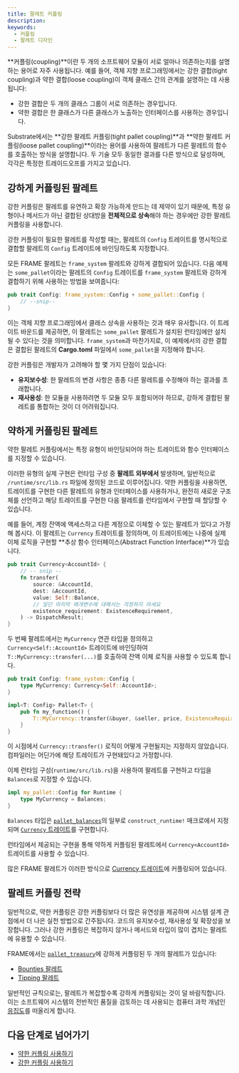 ```yaml
---
title: 팔레트 커플링
description:
keywords:
  - 커플링
  - 팔레트 디자인
---
```


**커플링(coupling)**이란 두 개의 소프트웨어 모듈이 서로 얼마나 의존하는지를 설명하는 용어로 자주 사용됩니다.
예를 들어, 객체 지향 프로그래밍에서는 강한 결합(tight coupling)과 약한 결합(loose coupling)이 객체 클래스 간의 관계를 설명하는 데 사용됩니다:

- 강한 결합은 두 개의 클래스 그룹이 서로 의존하는 경우입니다.
- 약한 결합은 한 클래스가 다른 클래스가 노출하는 인터페이스를 사용하는 경우입니다.

Substrate에서는 **강한 팔레트 커플링(tight pallet coupling)**과 **약한 팔레트 커플링(loose pallet coupling)**이라는 용어를 사용하여 팔레트가 다른 팔레트의 함수를 호출하는 방식을 설명합니다.
두 기술 모두 동일한 결과를 다른 방식으로 달성하며, 각각은 특정한 트레이드오프를 가지고 있습니다.

## 강하게 커플링된 팔레트

강한 커플링은 팔레트를 유연하고 확장 가능하게 만드는 데 제약이 있기 때문에, 특정 유형이나 메서드가 아닌 결합된 상대방을 **전체적으로 상속**해야 하는 경우에만 강한 팔레트 커플링을 사용합니다.

강한 커플링이 필요한 팔레트를 작성할 때는, 팔레트의 `Config` 트레이트를 명시적으로 결합할 팔레트의 `Config` 트레이트에 바인딩하도록 지정합니다.

모든 FRAME 팔레트는 `frame_system` 팔레트와 강하게 결합되어 있습니다.
다음 예제는 `some_pallet`이라는 팔레트의 `Config` 트레이트를 `frame_system` 팔레트와 강하게 결합하기 위해 사용하는 방법을 보여줍니다:

```rust
pub trait Config: frame_system::Config + some_pallet::Config {
    // --snip--
}
```

이는 객체 지향 프로그래밍에서 클래스 상속을 사용하는 것과 매우 유사합니다.
이 트레이트 바운드를 제공하면, 이 팔레트는 `some_pallet` 팔레트가 설치된 런타임에만 설치될 수 있다는 것을 의미합니다.
`frame_system`과 마찬가지로, 이 예제에서의 강한 결합은 결합된 팔레트의 **Cargo.toml** 파일에서 `some_pallet`을 지정해야 합니다.

강한 커플링은 개발자가 고려해야 할 몇 가지 단점이 있습니다:

- **유지보수성**: 한 팔레트의 변경 사항은 종종 다른 팔레트를 수정해야 하는 결과를 초래합니다.
- **재사용성**: 한 모듈을 사용하려면 두 모듈 모두 포함되어야 하므로, 강하게 결합된 팔레트를 통합하는 것이 더 어려워집니다.

## 약하게 커플링된 팔레트

약한 팔레트 커플링에서는 특정 유형이 바인딩되어야 하는 트레이트와 함수 인터페이스를 지정할 수 있습니다.

이러한 유형의 실제 구현은 런타임 구성 중 **팔레트 외부에서** 발생하며, 일반적으로 `/runtime/src/lib.rs` 파일에 정의된 코드로 이루어집니다. 약한 커플링을 사용하면, 트레이트를 구현한 다른 팔레트의 유형과 인터페이스를 사용하거나, 완전히 새로운 구조체를 선언하고 해당 트레이트를 구현한 다음 팔레트를 런타임에서 구현할 때 할당할 수 있습니다.

예를 들어, 계정 잔액에 액세스하고 다른 계정으로 이체할 수 있는 팔레트가 있다고 가정해 봅시다.
이 팔레트는 `Currency` 트레이트를 정의하며, 이 트레이트에는 나중에 실제 이체 로직을 구현할 **추상 함수 인터페이스(Abstract Function Interface)**가 있습니다.

```rust
pub trait Currency<AccountId> {
    // -- snip --
    fn transfer(
        source: &AccountId,
        dest: &AccountId,
        value: Self::Balance,
        // 일단 마지막 매개변수에 대해서는 걱정하지 마세요
        existence_requirement: ExistenceRequirement,
    ) -> DispatchResult;
}
```

두 번째 팔레트에서는 `MyCurrency` 연관 타입을 정의하고 `Currency<Self::AccountId>` 트레이트에 바인딩하여 `T::MyCurrency::transfer(...)`를 호출하여 잔액 이체 로직을 사용할 수 있도록 합니다.

```rust
pub trait Config: frame_system::Config {
    type MyCurrency: Currency<Self::AccountId>;
}

impl<T: Config> Pallet<T> {
    pub fn my_function() {
        T::MyCurrency::transfer(&buyer, &seller, price, ExistenceRequirement::KeepAlive)?;
    }
}
```

이 시점에서 `Currency::transfer()` 로직이 어떻게 구현될지는 지정하지 않았습니다.
컴파일러는 어딘가에 해당 트레이트가 구현돼있다고 가정합니다.

이제 런타임 구성(`runtime/src/lib.rs`)을 사용하여 팔레트를 구현하고 타입을 `Balances`로 지정할 수 있습니다.

```rust
impl my_pallet::Config for Runtime {
    type MyCurrency = Balances;
}
```

`Balances` 타입은 [`pallet_balances`](https://paritytech.github.io/substrate/master/pallet_balances/index.html)의 일부로 `construct_runtime!` 매크로에서 지정되며 [`Currency` 트레이트](https://paritytech.github.io/substrate/master/pallet_balances/index.html#implementations-1)를 구현합니다.

런타임에서 제공되는 구현을 통해 약하게 커플링된 팔레트에서 `Currency<AccountId>` 트레이트를 사용할 수 있습니다.

많은 FRAME 팔레트가 이러한 방식으로 [Currency 트레이트](https://paritytech.github.io/substrate/master/frame_support/traits/tokens/currency/trait.Currency.html)에 커플링되어 있습니다.

## 팔레트 커플링 전략

일반적으로, 약한 커플링은 강한 커플링보다 더 많은 유연성을 제공하며 시스템 설계 관점에서 더 나은 실천 방법으로 간주됩니다.
코드의 유지보수성, 재사용성 및 확장성을 보장합니다.
그러나 강한 커플링은 복잡하지 않거나 메서드와 타입이 많이 겹치는 팔레트에 유용할 수 있습니다.

FRAME에서는 [`pallet_treasury`](https://github.com/paritytech/polkadot-sdk/tree/master/substrate/frame/treasury)에 강하게 커플링된 두 개의 팔레트가 있습니다:

- [Bounties 팔레트](https://github.com/paritytech/polkadot-sdk/tree/master/substrate/frame/bounties)
- [Tipping 팔레트](https://github.com/paritytech/polkadot-sdk/tree/master/substrate/frame/tips)

일반적인 규칙으로는, 팔레트가 복잡할수록 강하게 커플링되는 것이 덜 바람직합니다.
이는 소프트웨어 시스템의 전반적인 품질을 검토하는 데 사용되는 컴퓨터 과학 개념인 [응집도](<https://en.wikipedia.org/wiki/Cohesion_(computer_science)>)를 떠올리게 합니다.

## 다음 단계로 넘어가기

- [약한 커플링 사용하기](/reference/how-to-guides/pallet-design/use-loose-coupling/)
- [강한 커플링 사용하기](/reference/how-to-guides/pallet-design/use-tight-coupling/)
